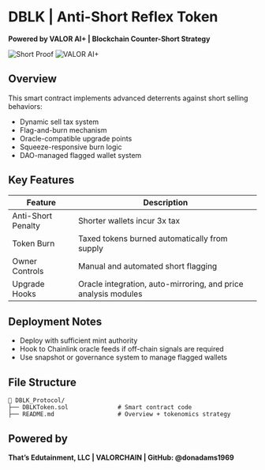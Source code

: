 
# DBLK | Anti-Short Reflex Token  
**Powered by VALOR AI+ | Blockchain Counter-Short Strategy**

![Short Proof](https://img.shields.io/badge/Protocol-Short--Proof-red?style=for-the-badge)
![VALOR AI+](https://img.shields.io/badge/VALOR%20AI+-Activated-purple?style=for-the-badge)

## Overview  
This smart contract implements advanced deterrents against short selling behaviors:
- Dynamic sell tax system
- Flag-and-burn mechanism
- Oracle-compatible upgrade points
- Squeeze-responsive burn logic
- DAO-managed flagged wallet system

## Key Features
| Feature                  | Description                                                      |
|--------------------------|------------------------------------------------------------------|
| Anti-Short Penalty       | Shorter wallets incur 3x tax                                     |
| Token Burn               | Taxed tokens burned automatically from supply                   |
| Owner Controls           | Manual and automated short flagging                             |
| Upgrade Hooks            | Oracle integration, auto-mirroring, and price analysis modules  |

## Deployment Notes
- Deploy with sufficient mint authority
- Hook to Chainlink oracle feeds if off-chain signals are required
- Use snapshot or governance system to manage flagged wallets

## File Structure
```
📁 DBLK_Protocol/
├── DBLKToken.sol              # Smart contract code
├── README.md                  # Overview + tokenomics strategy
```

## Powered by
**That’s Edutainment, LLC | VALORCHAIN | GitHub: @donadams1969**
